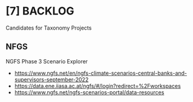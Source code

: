# [7] BACKLOG

Candidates for Taxonomy Projects


## NFGS

NGFS Phase 3 Scenario Explorer
- https://www.ngfs.net/en/ngfs-climate-scenarios-central-banks-and-supervisors-september-2022
- https://data.ene.iiasa.ac.at/ngfs/#/login?redirect=%2Fworkspaces
- https://www.ngfs.net/ngfs-scenarios-portal/data-resources
